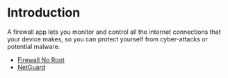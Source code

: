 # Introduction

A firewall app lets you monitor and control all the internet connections that your device makes, so you can protect 
yourself from cyber-attacks or potential malware.

* [Firewall No Root](firewall-no-root.md)
* [NetGuard](netguard.md)
